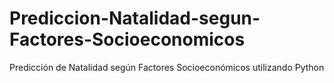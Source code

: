 # Prediccion-Natalidad-segun-Factores-Socioeconomicos
Predicción de Natalidad según Factores Socioeconómicos utilizando Python
